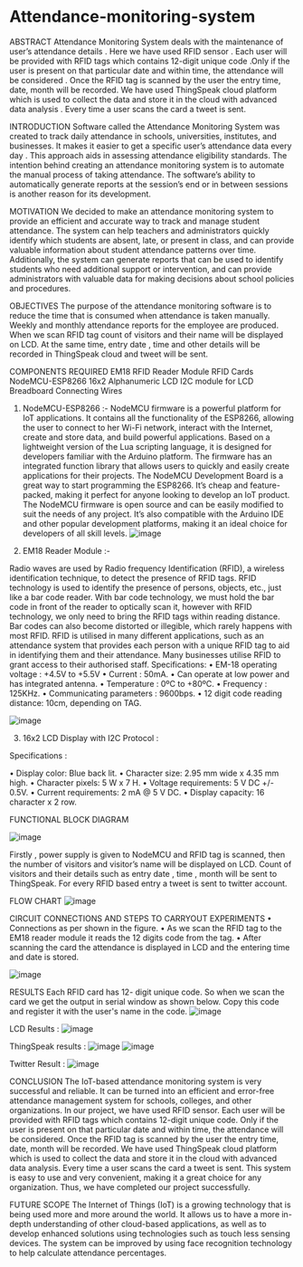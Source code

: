 # Attendance-monitoring-system
ABSTRACT
Attendance Monitoring System deals with the maintenance of user’s attendance details . Here we have used RFID sensor . Each user will be provided with RFID tags which contains 12-digit unique code .Only if the user is present on that particular date and within time, the attendance will be considered . Once the RFID tag is scanned by the user the entry time, date, month will be recorded. We have used ThingSpeak cloud platform which is used to collect the data and store it in the cloud with advanced data analysis . Every time a user scans the card a tweet is sent.

INTRODUCTION
Software called the Attendance Monitoring System was created to track daily attendance in schools, universities, institutes, and businesses. It makes it easier to get a specific user’s attendance data every day . This approach aids in assessing attendance eligibility standards. The intention behind creating an attendance monitoring system is to automate the manual process of taking attendance. The software’s ability to automatically generate reports at the session’s end or in between sessions is another reason for its development.

MOTIVATION
We decided to make an attendance monitoring system to provide an efficient and accurate way to track and manage student attendance. The system can help teachers and administrators quickly identify which students are absent, late, or present in class, and can provide valuable information about student attendance patterns over time. Additionally, the system can generate reports that can be used to identify students who need additional support or intervention, and can provide administrators with valuable data for making decisions about school policies and procedures.

OBJECTIVES
The purpose of the attendance monitoring software is to reduce the time
that is consumed when attendance is taken manually.
Weekly and monthly attendance reports for the employee are produced.
When we scan RFID tag count of visitors and their name will be displayed on LCD.
At the same time, entry date , time and other details will be recorded in ThingSpeak cloud and tweet will be sent.

COMPONENTS REQUIRED
EM18 RFID Reader Module
RFID Cards
NodeMCU-ESP8266
16x2 Alphanumeric LCD
I2C module for LCD
Breadboard
Connecting Wires

1. NodeMCU-ESP8266 :-
NodeMCU firmware is a powerful platform for IoT applications. It contains
all the functionality of the ESP8266, allowing the user to connect to her Wi-Fi
network, interact with the Internet, create and store data, and build powerful
applications. Based on a lightweight version of the Lua scripting language, it
is designed for developers familiar with the Arduino platform. The firmware
has an integrated function library that allows users to quickly and easily
create applications for their projects. The NodeMCU Development Board is
a great way to start programming the ESP8266. It’s cheap and feature-
packed, making it perfect for anyone looking to develop an IoT product. The
NodeMCU firmware is open source and can be easily modified to suit the
needs of any project. It’s also compatible with the Arduino IDE and other
popular development platforms, making it an ideal choice for developers of
all skill levels.
![image](https://github.com/sahana14ankad/Attendance-monitoring-system/assets/136897959/185a9917-4184-41ee-b529-8b745839828c)


2. EM18 Reader Module :-

Radio waves are used by Radio frequency Identification (RFID), a wireless
identification technique, to detect the presence of RFID tags. RFID technology is used to identify the presence of persons, objects, etc., just like a bar
code reader. With bar code technology, we must hold the bar code in front of
the reader to optically scan it, however with RFID technology, we only need
to bring the RFID tags within reading distance. Bar codes can also become
distorted or illegible, which rarely happens with most RFID. RFID is utilised
in many different applications, such as an attendance system that provides
each person with a unique RFID tag to aid in identifying them and their
attendance. Many businesses utilise RFID to grant access to their authorised
staff.
Specifications:
• EM-18 operating voltage : +4.5V to +5.5V
• Current : 50mA.
• Can operate at low power and has integrated antenna.
• Temperature : 0ºC to +80ºC.
• Frequency : 125KHz.
• Communicating parameters : 9600bps.
• 12 digit code reading distance: 10cm, depending on TAG.

![image](https://github.com/sahana14ankad/Attendance-monitoring-system/assets/136897959/65ba197c-b0b9-4243-af5d-6fb73f9a8f1c)

3. 16x2 LCD Display with I2C Protocol :

Specifications :

• Display color: Blue back lit.
• Character size: 2.95 mm wide x 4.35 mm high.
• Character pixels: 5 W x 7 H.
• Voltage requirements: 5 V DC +/- 0.5V.
• Current requirements: 2 mA @ 5 V DC.
• Display capacity: 16 character x 2 row.



FUNCTIONAL BLOCK DIAGRAM

![image](https://github.com/sahana14ankad/Attendance-monitoring-system/assets/136897959/14b88bee-0298-4e67-8dfd-a3bf0c6fbdcd)


Firstly , power supply is given to NodeMCU and RFID tag is scanned, then the number of visitors and visitor’s name will be displayed on LCD. Count of visitors and their details such as entry date , time , month will be sent to ThingSpeak. For every RFID based entry a tweet is sent to twitter account.

FLOW CHART
![image](https://github.com/sahana14ankad/Attendance-monitoring-system/assets/136897959/c9f875b2-2a5d-4113-9c1b-763ff675cea9)


CIRCUIT CONNECTIONS AND STEPS TO CARRYOUT EXPERIMENTS
• Connections as per shown in the figure.
• As we scan the RFID tag to the EM18 reader module it reads the 12
digits code from the tag.
• After scanning the card the attendance is displayed in LCD and the
entering time and date is stored.


![image](https://github.com/sahana14ankad/Attendance-monitoring-system/assets/136897959/dee7200c-e5de-4e6e-8f83-e19a3b207b8a)


RESULTS
Each RFID card has 12- digit unique code. So when we scan the card we get the output in serial window as shown below. Copy this code and register it with the user's name in the code.
![image](https://github.com/sahana14ankad/Attendance-monitoring-system/assets/136897959/1122d644-f537-4b1e-868a-052ff34d98a5)

LCD Results :
![image](https://github.com/sahana14ankad/Attendance-monitoring-system/assets/136897959/97e91471-b91a-4c6a-9d57-822817a8582b)

ThingSpeak results :
![image](https://github.com/sahana14ankad/Attendance-monitoring-system/assets/136897959/a51d3712-57dd-4097-a764-8063cec65cae)
![image](https://github.com/sahana14ankad/Attendance-monitoring-system/assets/136897959/4b839fa2-5a14-4bda-98e2-322f2113d8c9)


Twitter Result :
![image](https://github.com/sahana14ankad/Attendance-monitoring-system/assets/136897959/e1f3cd71-479e-440b-8418-b079ef1098de)


CONCLUSION
The IoT-based attendance monitoring system is very successful and reliable. It can be turned into an efficient and error-free attendance management system for schools, colleges, and other organizations. In our project, we have used RFID sensor. Each user will be provided with RFID tags which contains 12-digit unique code. Only if the user is present on that particular date and within time, the attendance will be considered. Once the RFID tag is scanned by the user the entry time, date, month will be recorded. We have used ThingSpeak cloud platform which is used to collect the data and store it in the cloud with advanced data analysis. Every time a user scans the card a tweet is sent. This system is easy to use and very convenient, making it a great choice for any organization. Thus, we have completed our project successfully.

FUTURE SCOPE
The Internet of Things (IoT) is a growing technology that is being used more and more around the world. It allows us to have a more in-depth understanding of other cloud-based applications, as well as to develop enhanced solutions using technologies such as touch less sensing devices. The system can be improved by using face recognition technology to help calculate attendance percentages.



